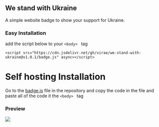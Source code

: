 ## We stand with Ukraine

A simple website badge to show your support for Ukraine.

###  Easy Installation
add the script below to your ```<body> ``` tag 
```
<script src="https://cdn.jsdelivr.net/gh/virae/we-stand-with-ukraine@v1.0.1/badge.js" async></script>
```

# Self hosting Installation
Go to the [badge.js](https://github.com/virae/we-stand-with-ukraine/blob/master/badge.js) file in the repository and copy the code in the file and paste all of the code it  the ```<body> ``` tag 


### Preview
![](https://github.com/virae/we-stand-with-ukraine/raw/master/preview.png)

